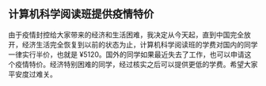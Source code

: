 <div class="inner">
<h2>计算机科学阅读班提供疫情特价</h2>
<p>由于疫情封控给大家带来的经济和生活困难，我决定从今天起，直到中国完全放开，经济生活完全恢复到以前的状态为止，计算机科学阅读班的学费对国内的同学一律实行半价，也就是 ¥5120。国外的同学如果最近失去了工作，也可以申请这个疫情特价。经济特别困难的同学，经过核实之后可以提供更低的学费。希望大家平安度过难关。</p>
</div>
    